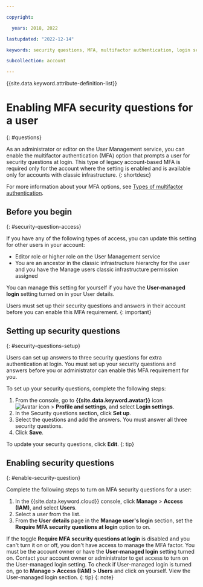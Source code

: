 ```yaml
---

copyright:

  years: 2018, 2022

lastupdated: "2022-12-14"

keywords: security questions, MFA, multifactor authentication, login security

subcollection: account

---
```


{{site.data.keyword.attribute-definition-list}}

# Enabling MFA security questions for a user
{: #questions}

As an administrator or editor on the User Management service, you can enable the multifactor authentication (MFA) option that prompts a user for security questions at login. This type of legacy account-based MFA is required only for the account where the setting is enabled and is available only for accounts with classic infrastructure.
{: shortdesc}

For more information about your MFA options, see [Types of multifactor authentication](/docs/account?topic=account-types).

## Before you begin
{: #security-question-access}

If you have any of the following types of access, you can update this setting for other users in your account:

* Editor role or higher role on the User Management service
* You are an ancestor in the classic infrastructure hierarchy for the user and you have the Manage users classic infrastructure permission assigned

You can manage this setting for yourself if you have the **User-managed login** setting turned on in your User details.

Users must set up their security questions and answers in their account before you can enable this MFA requirement.
{: important}

## Setting up security questions
{: #security-questions-setup}

Users can set up answers to three security questions for extra authentication at login. You must set up your security questions and answers before you or administrator can enable this MFA requirement for you.

To set up your security questions, complete the following steps:
1. From the console, go to **{{site.data.keyword.avatar}}** icon ![Avatar icon](../icons/i-avatar-icon.svg "Avatar") > **Profile and settings**, and select **Login settings**.
2. In the Security questions section, click **Set up**.
3. Select the questions and add the answers. You must answer all three security questions.
4. Click **Save**.

To update your security questions, click **Edit**.
{: tip}

## Enabling security questions
{: #enable-security-question}

Complete the following steps to turn on MFA security questions for a user:

1. In the {{site.data.keyword.cloud}} console, click **Manage** > **Access (IAM)**, and select **Users**.
2. Select a user from the list.
3. From the **User details** page in the **Manage user's login** section, set the **Require MFA security questions at login** option to on.

If the toggle **Require MFA security questions at login** is disabled and you can't turn it on or off, you don't have access to manage the MFA factor. You must be the account owner or have the **User-managed login** setting turned on. Contact your account owner or administrator to get access to turn on the User-managed login setting. To check if User-managed login is turned on, go to **Manage > Access (IAM) > Users** and click on yourself. View the User-managed login section.
{: tip}
{: note}
